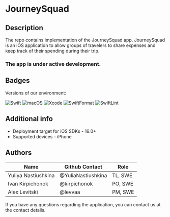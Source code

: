 # JourneySquad

## Description

The repo contains implementation of the JourneySquad app.
JourneySquad is an iOS application to allow groups of travelers to share expenses and keep track of their spending during their trip.

### The app is under active development.

## Badges

Versions of our environment:

![Swift](https://img.shields.io/badge/Swift-5.8-blueviolet) ![macOS](https://img.shields.io/badge/macOS-13.3.1+-green) ![Xcode](https://img.shields.io/badge/Xcode-14.3-blue) ![SwiftFormat](https://img.shields.io/badge/SwiftFormat-0.51.7-yellow) ![SwiftLint](https://img.shields.io/badge/SwiftLint-0.51.0-orange)

## Additional info

* Deployment target for iOS SDKs - 16.0+
* Supported devices - iPhone

## Authors

| Name | Github Contact | Role |
|---------------------|--------------------|---------|
| Yuliya Nastiushkina | @YuliaNastiushkina | TL, SWE |
| Ivan Kirpichonok    | @kirpichonok       | PO, SWE |
| Alex Levitski       | @levvaa            | PM, SWE |

If you have any questions regarding the application, you can contact us at the contact details.
